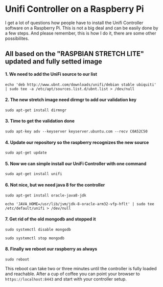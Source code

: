 # Unifi Controller on a Raspberry Pi
I get a lot of questions how people have to install the Unifi Controller software on a Raspberry Pi. This is not a big deal and can be easily done by a few steps. And please remember, this is how I do it, there are some other possibilites.

## All based on the "RASPBIAN STRETCH LITE" updated and fully setted image

#### 1. We need to add the UniFi source to our list
```
echo 'deb http://www.ubnt.com/downloads/unifi/debian stable ubiquiti' | sudo tee -a /etc/apt/sources.list.d/ubnt.list > /dev/null
```
#### 2. The new stretch image need dirmgr to add our validation key
```
sudo apt-get install dirmngr
```
#### 3. Time to get the validation done
```
sudo apt-key adv --keyserver keyserver.ubuntu.com --recv C0A52C50
```
#### 4. Update our repository so the raspberry recognizes the new source
```
sudo apt-get update
```
#### 5. Now we can simple install our UniFi Controller with one command
```
sudo apt-get install unifi
```
#### 6. Not nice, but we need java 8 for the controller
```
sudo apt-get install oracle-java8-jdk
```
```
echo 'JAVA_HOME=/usr/lib/jvm/jdk-8-oracle-arm32-vfp-hflt' | sudo tee /etc/default/unifi > /dev/null
```
#### 7. Get rid of the old mongodb and stopped it
```
sudo systemctl disable mongodb
```
```
sudo systemctl stop mongodb
```
#### 8. Finally we reboot our raspberry as always
```
sudo reboot
```
This reboot can take two or three minutes until the controller is fully loaded and reachable. After a cup of coffee you can point your browser to ```https://localhost:8443``` and start with your controller setup.
